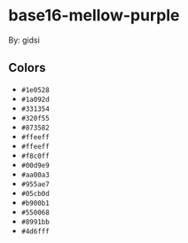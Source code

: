 # base16-mellow-purple

By: gidsi

## Colors

* `#1e0528`
* `#1a092d`
* `#331354`
* `#320f55`
* `#873582`
* `#ffeeff`
* `#ffeeff`
* `#f8c0ff`
* `#00d9e9`
* `#aa00a3`
* `#955ae7`
* `#05cb0d`
* `#b900b1`
* `#550068`
* `#8991bb`
* `#4d6fff`

